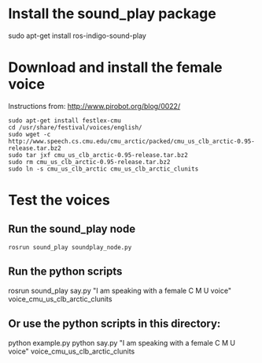 # Install the sound_play package
sudo apt-get install ros-indigo-sound-play

# Download and install the female voice
Instructions from: http://www.pirobot.org/blog/0022/
````
sudo apt-get install festlex-cmu
cd /usr/share/festival/voices/english/
sudo wget -c http://www.speech.cs.cmu.edu/cmu_arctic/packed/cmu_us_clb_arctic-0.95-release.tar.bz2
sudo tar jxf cmu_us_clb_arctic-0.95-release.tar.bz2 
sudo rm cmu_us_clb_arctic-0.95-release.tar.bz2
sudo ln -s cmu_us_clb_arctic cmu_us_clb_arctic_clunits
````
# Test the voices
## Run the sound_play node
````
rosrun sound_play soundplay_node.py 
````
## Run the python scripts
rosrun sound_play say.py "I am speaking with a female C M U voice" voice_cmu_us_clb_arctic_clunits

## Or use the python scripts in this directory:
python example.py
python say.py "I am speaking with a female C M U voice" voice_cmu_us_clb_arctic_clunits
